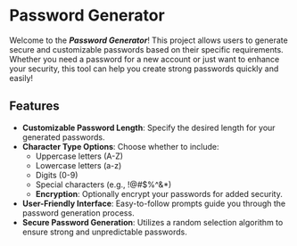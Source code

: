 # **Password Generator**

Welcome to the ***Password Generator***! This project allows users to generate secure and customizable passwords based on their specific requirements. Whether you need a password for a new account or just want to enhance your security, this tool can help you create strong passwords quickly and easily!

## Features

- **Customizable Password Length**: Specify the desired length for your generated passwords.
- **Character Type Options**: Choose whether to include:
  - Uppercase letters (A-Z)
  - Lowercase letters (a-z)
  - Digits (0-9)
  - Special characters (e.g., !@#$%^&*)
  - **Encryption**: Optionally encrypt your passwords for added security.
- **User-Friendly Interface**: Easy-to-follow prompts guide you through the password generation process.
- **Secure Password Generation**: Utilizes a random selection algorithm to ensure strong and unpredictable passwords.